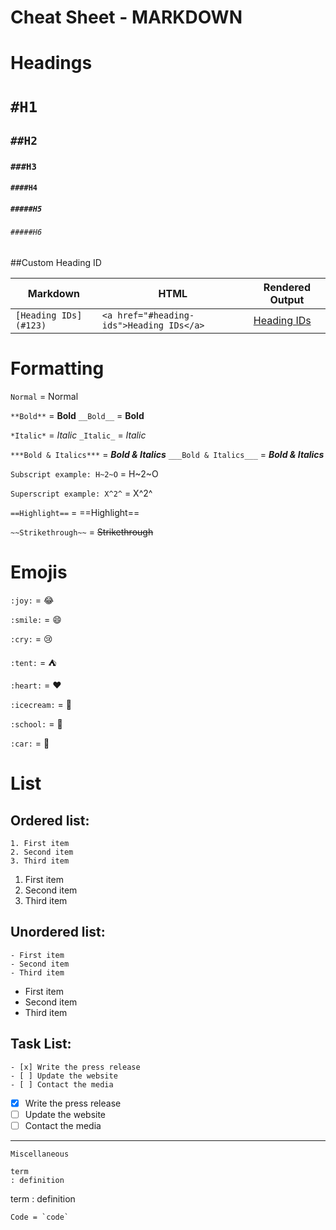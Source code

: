 # Cheat Sheet - MARKDOWN


# Headings

# `#H1`

## `##H2`

### `###H3`

#### `####H4`

##### `#####H5`

###### `#####H6`

##Custom Heading ID


| Markdown                | HTML                                       | Rendered Output  |
| ----------------------- | ------------------------------------------ | ---------------- |
| `[Heading IDs](#123)` | `<a href="#heading-ids">Heading IDs</a>` | [Heading IDs](#123) |

# Formatting

`Normal`  = Normal

 `**Bold**`  = **Bold**
 `__Bold__`  = __Bold__

`*Italic*` = *Italic*
`_Italic_` = _Italic_

`***Bold & Italics***` = ***Bold & Italics***
`___Bold & Italics___` = ___Bold & Italics___

`Subscript example: H~2~O` = H~2~O

`Superscript example: X^2^` = X^2^

`==Highlight==` = ==Highlight==

`~~Strikethrough~~` = ~~Strikethrough~~

# Emojis

`:joy:` = 😂

`:smile:` = 😄

`:cry:` = 😢

`:tent:` = ⛺️

`:heart:` = ❤️

`:icecream:` = 🍦

`:school:` = 🏫

`:car:` = 🚗

# List

## Ordered list:

```
1. First item
2. Second item
3. Third item
```

1. First item
2. Second item
3. Third item

## Unordered list:

```
- First item
- Second item
- Third item
```

- First item
- Second item
- Third item

## Task List:

```
- [x] Write the press release
- [ ] Update the website
- [ ] Contact the media
```

- [X] Write the press release
- [ ] Update the website
- [ ] Contact the media

---

`Miscellaneous`

```
term
: definition
```

term
: definition


```
Code = `code`
```
